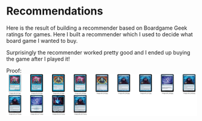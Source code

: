 # Recommendations
Here is the result of building a recommender based on Boardgame Geek ratings for games. Here I built a recommender which I used to decide what board game I wanted to buy. 

Surprisingly the recommender worked pretty good and I ended up buying the game after I played it!

Proof:
![alt text](https://github.com/pmleffers/CardRecognitionProject/blob/master/Brainstorms.jpg)

